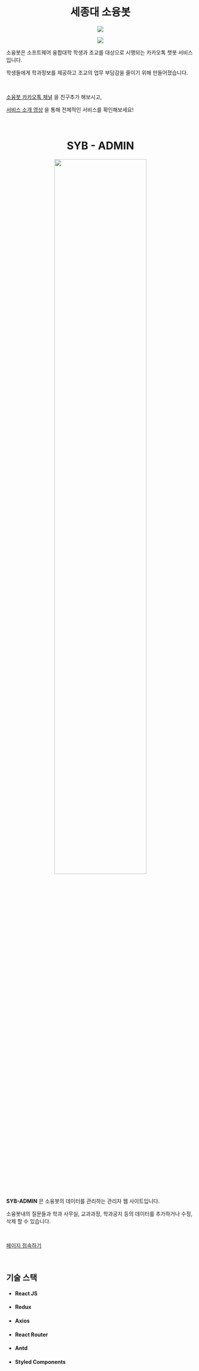 # <center>세종대 소융봇</center>

<p align="center"><image src="https://user-images.githubusercontent.com/51112542/109491639-2b673300-7acd-11eb-9661-85b69014dce2.jpg"></p>
<p align="center"><image src="https://user-images.githubusercontent.com/51112542/109491693-446fe400-7acd-11eb-89c2-ab2f96af6e02.png"></p>



소융봇은 소프트웨어 융합대학 학생과 조교를 대상으로 시행되는 카카오톡 챗봇 서비스 입니다.

학생들에게 학과정보를 제공하고 조교의 업무 부담감을 줄이기 위해 만들어졌습니다.

<br>

<a href="https://pf.kakao.com/_sLeuK">소융봇 카카오톡 채널</a> 을 친구추가 해보시고,

<a href = "https://youtu.be/oy5sd2CRcTk">서비스 소개 영상</a> 을 통해 전체적인 서비스를 확인해보세요!

<br>

# <center>SYB - ADMIN</center>

<p align="center"><image src="https://user-images.githubusercontent.com/51112542/109491826-6a958400-7acd-11eb-901d-8022e9e7a041.gif" width="70%"></p>

<br>

<strong>SYB-ADMIN</strong> 은 소융봇의 데이터를 관리하는 관리자 웹 사이트입니다.

소융봇내의 질문들과 학과 사무실, 교과과정, 학과공지 등의 데이터를 추가하거나 수정, 삭제 할 수 있습니다.

<br>

<a href="syb-admin.site">페이지 접속하기</a>

<br>

## 기술 스택

- #### React JS

- #### Redux

- #### Axios

- #### React Router

- #### Antd

- #### Styled Components

